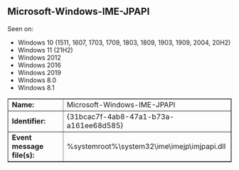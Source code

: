 ## Microsoft-Windows-IME-JPAPI

Seen on:
* Windows 10 (1511, 1607, 1703, 1709, 1803, 1809, 1903, 1909, 2004, 20H2)
* Windows 11 (21H2)
* Windows 2012
* Windows 2016
* Windows 2019
* Windows 8.0
* Windows 8.1

<table border="1" class="docutils">
  <tbody>
    <tr>
      <td><b>Name:</b></td>
      <td>Microsoft-Windows-IME-JPAPI</td>
    </tr>
    <tr>
      <td><b>Identifier:</b></td>
      <td>{31bcac7f-4ab8-47a1-b73a-a161ee68d585}</td>
    </tr>
    <tr>
      <td><b>Event message file(s):</b></td>
      <td>%systemroot%\system32\ime\imejp\imjpapi.dll</td>
    </tr>
  </tbody>
</table>

&nbsp;

